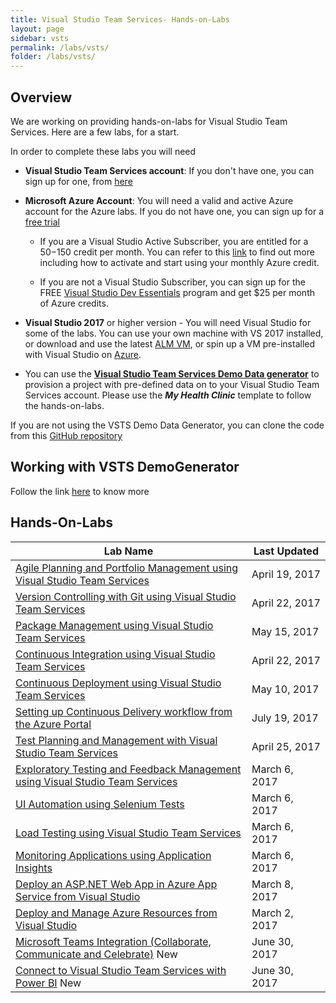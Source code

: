 ```yaml
---
title: Visual Studio Team Services- Hands-on-Labs 
layout: page
sidebar: vsts
permalink: /labs/vsts/
folder: /labs/vsts/
---
```


## Overview

We are working on providing hands-on-labs for Visual Studio Team Services. Here are a few labs, for a start. 

In order to complete these labs you will need 

- **Visual Studio Team Services account**: If you don't have one, you can sign up for one, from <a href="https://www.visualstudio.com/">here</a>

- **Microsoft Azure Account**: You will need a valid and active Azure account for the Azure labs. If you do not have one, you can sign up for a [free trial ](https://azure.microsoft.com/en-us/free/)

    - If you are a Visual Studio Active Subscriber, you are entitled for a $50-$150 credit per month. You can refer to this [link](https://azure.microsoft.com/en-us/pricing/member-offers/msdn-benefits-details/) to find out more including how to activate and start using your monthly Azure credit.

    - If you are not a Visual Studio Subscriber, you can sign up for the FREE [Visual Studio Dev Essentials](https://www.visualstudio.com/dev-essentials/) program and get $25 per month of Azure credits.

- **Visual Studio 2017** or higher version - You will need Visual Studio for some of the labs. You can use your own machine with VS 2017 installed, or download and use the latest [ALM VM](../tfs/),  or spin up a VM pre-installed with Visual Studio on [Azure](https://portal.azure.com). 

- You can use the **[Visual Studio Team Services Demo Data generator](https://vstsdemogenerator.azurewebsites.net)** to provision a project with pre-defined data on to your Visual Studio Team Services account. Please use the ***My Health Clinic*** template to follow the hands-on-labs.

If you are not using the VSTS Demo Data Generator, you can clone the code from this [GitHub repository](https://github.com/Microsoft/myhealthclinic2017)

## Working with VSTS DemoGenerator

Follow the link <a href="/labs/vsts/VSTSDemoGenerator">here</a> to know more

## Hands-On-Labs     

<table width="100%">
   <thead>
      <tr>
         <th width="75%"><b>Lab Name</b></th>
         <th><b>Last Updated</b></th>
      </tr>
   </thead>
   <tr>
      <td><a href="agile/">Agile Planning and Portfolio Management using Visual Studio Team Services</a></td>
      <td>April 19, 2017</td>
   </tr>
   <tr>
      <td><a href="git/">Version Controlling with Git using Visual Studio Team Services</a></td>
      <td>April 22, 2017</td>
   </tr>
   <tr>
      <td><a href="packagemanagement/">Package Management using Visual Studio Team Services</a></td>
      <td>May 15, 2017</td>
   </tr>
   <tr>
      <td><a href="continuousintegration/">Continuous Integration using Visual Studio Team Services</a></td>
      <td>April 22, 2017</td>
   </tr>
   <tr>
      <td><a href="continuousdeployment/">Continuous Deployment using Visual Studio Team Services</a></td>
      <td>May 10, 2017</td>
   </tr>
      <tr>
      <td><a href="azurecd/">Setting up Continuous Delivery workflow from the Azure Portal</a></td>
      <td>July 19, 2017</td>
   </tr>
   <tr>
      <td><a href="testmanagement/">Test Planning and Management with Visual Studio Team Services</a></td>
      <td>April 25, 2017</td>
   </tr>
   <tr>
      <td><a href="exploratorytesting/">Exploratory Testing and Feedback Management using Visual Studio Team Services</a></td>
      <td>March 6, 2017</td>
   </tr>
   <tr>
      <td><a href="selenium/">UI Automation using Selenium Tests</a></td>
      <td>March 6, 2017</td>
   </tr>
   <tr>
      <td><a href="load/">Load Testing using Visual Studio Team Services</a></td>
      <td>March 6, 2017</td>
   </tr>
   <tr>
      <td><a href="monitor/">Monitoring Applications using Application Insights</a></td>
      <td>March 6, 2017</td>
   </tr>
   <tr>
      <td><a href="appservice/">Deploy an ASP.NET Web App in Azure App Service from Visual Studio</a></td>
      <td>March 8, 2017</td>
   </tr>
   <tr>
      <td><a href="azureresource/">Deploy and Manage Azure Resources from Visual Studio</a></td>
      <td>March 2, 2017</td>
   </tr>
   <tr>
      <td><a href="teams/">Microsoft Teams Integration (Collaborate, Communicate and Celebrate)</a> <span class="label label-success">New</span></td>
      <td>June 30, 2017</td>
   </tr>
   <tr>
      <td><a href="powerbi/">Connect to Visual Studio Team Services with Power BI</a> <span class="label label-success">New</span></td>
      <td>June 30, 2017</td>
   </tr>
</table>

